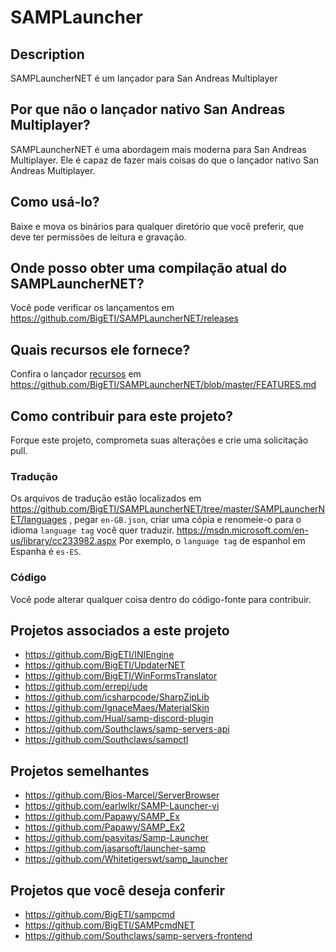 # SAMPLauncher

## Description
SAMPLauncherNET é um lançador para San Andreas Multiplayer

## Por que não o lançador nativo San Andreas Multiplayer?
SAMPLauncherNET é uma abordagem mais moderna para San Andreas Multiplayer.
Ele é capaz de fazer mais coisas do que o lançador nativo San Andreas Multiplayer.

## Como usá-lo?
Baixe e mova os binários para qualquer diretório que você preferir, que deve ter permissões de leitura e gravação.

## Onde posso obter uma compilação atual do SAMPLauncherNET?
Você pode verificar os lançamentos em https://github.com/BigETI/SAMPLauncherNET/releases

## Quais recursos ele fornece?
Confira o lançador [recursos](https://github.com/FelipeGamingYT/SAMPLauncher/blob/master/FEATURES.md) em https://github.com/BigETI/SAMPLauncherNET/blob/master/FEATURES.md

## Como contribuir para este projeto?
Forque este projeto, comprometa suas alterações e crie uma solicitação pull.

### Tradução
Os arquivos de tradução estão localizados em https://github.com/BigETI/SAMPLauncherNET/tree/master/SAMPLauncherNET/languages ,
pegar `en-GB.json`, criar uma cópia
e renomeie-o para o idioma `language tag` você quer traduzir.
https://msdn.microsoft.com/en-us/library/cc233982.aspx
Por exemplo, o `language tag` de espanhol em Espanha é `es-ES`.

### Código
Você pode alterar qualquer coisa dentro do código-fonte para contribuir.

## Projetos associados a este projeto
- https://github.com/BigETI/INIEngine
- https://github.com/BigETI/UpdaterNET
- https://github.com/BigETI/WinFormsTranslator
- https://github.com/errepi/ude
- https://github.com/icsharpcode/SharpZipLib
- https://github.com/IgnaceMaes/MaterialSkin
- https://github.com/Hual/samp-discord-plugin
- https://github.com/Southclaws/samp-servers-api
- https://github.com/Southclaws/sampctl

## Projetos semelhantes
- https://github.com/Bios-Marcel/ServerBrowser
- https://github.com/earlwlkr/SAMP-Launcher-vi
- https://github.com/Papawy/SAMP_Ex
- https://github.com/Papawy/SAMP_Ex2
- https://github.com/pasvitas/Samp-Launcher
- https://github.com/jasarsoft/launcher-samp
- https://github.com/Whitetigerswt/samp_launcher

## Projetos que você deseja conferir
- https://github.com/BigETI/sampcmd
- https://github.com/BigETI/SAMPcmdNET
- https://github.com/Southclaws/samp-servers-frontend

